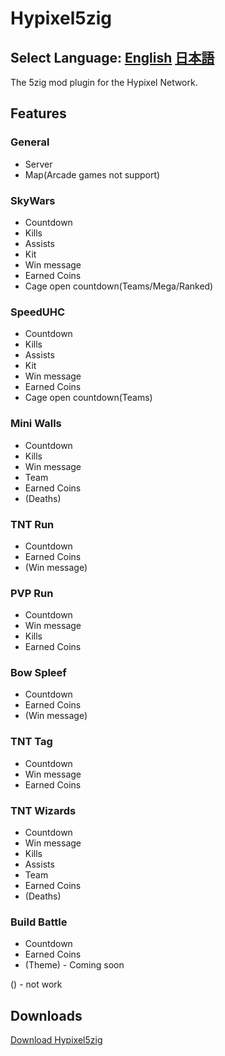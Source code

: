 # Hypixel5zig
## Select Language: [English](en_US.md) [日本語](ja_JP.md)
The 5zig mod plugin for the Hypixel Network.
## Features
### General
- Server
- Map(Arcade games not support)
### SkyWars
- Countdown
- Kills
- Assists
- Kit
- Win message
- Earned Coins
- Cage open countdown(Teams/Mega/Ranked)
### SpeedUHC
- Countdown
- Kills
- Assists
- Kit
- Win message
- Earned Coins
- Cage open countdown(Teams)
### Mini Walls
- Countdown
- Kills
- Win message
- Team
- Earned Coins
- (Deaths)
### TNT Run
- Countdown
- Earned Coins
- (Win message)
### PVP Run
- Countdown
- Win message
- Kills
- Earned Coins
### Bow Spleef
- Countdown
- Earned Coins
- (Win message)
### TNT Tag
- Countdown
- Win message
- Earned Coins
### TNT Wizards
- Countdown
- Win message
- Kills
- Assists
- Team
- Earned Coins
- (Deaths)
### Build Battle
- Countdown
- Earned Coins
- (Theme) - Coming soon

() - not work
## Downloads
[Download Hypixel5zig](https://github.com/SuikaWars/Hypixel5zig/releases/)
